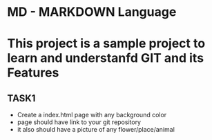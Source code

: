 # MD - MARKDOWN Language

# This project is a sample project to learn and understanfd GIT and its Features

## TASK1
- Create a index.html page with any background color
- page should have link to your git repository 
- it also should have a picture of any flower/place/animal 